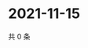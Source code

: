 # 2021-11-15

共 0 条

<!-- BEGIN WEIBO -->
<!-- 最后更新时间 Mon Nov 15 2021 19:09:41 GMT+0800 (China Standard Time) -->

<!-- END WEIBO -->
